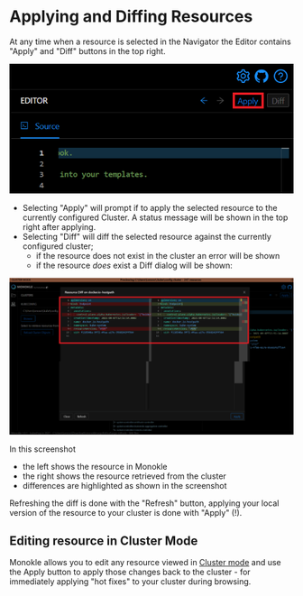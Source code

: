 # Applying and Diffing Resources

At any time when a resource is selected in the Navigator the Editor contains "Apply" and "Diff" buttons in the top right.

![Apply and Diff buttons](img/apply-and-diff-buttons.png)

- Selecting "Apply" will prompt if to apply the selected resource to the currently configured Cluster. A status message will be
  shown in the top right after applying.
- Selecting "Diff" will diff the selected resource against the currently configured cluster;
    - if the resource does not exist in the cluster an error will be shown
    - if the resource _does_ exist a Diff dialog will be shown:

![Resource Diff](img/resource-diff.png)

In this screenshot

- the left shows the resource in Monokle
- the right shows the resource retrieved from the cluster
- differences are highlighted as shown in the screenshot

Refreshing the diff is done with the "Refresh" button, applying your local version of the resource to your cluster is done with "Apply" (!).

## Editing resource in Cluster Mode

Monokle allows you to edit any resource viewed in [Cluster mode](cluster-integration.md) and use the Apply button to apply those changes back
to the cluster - for immediately applying "hot fixes" to your cluster during browsing.
